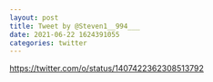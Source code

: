 ```yaml
--- 
layout: post 
title: Tweet by @Steven1__994___ 
date: 2021-06-22 1624391055 
categories: twitter 
--- 
```

https://twitter.com/o/status/1407422362308513792